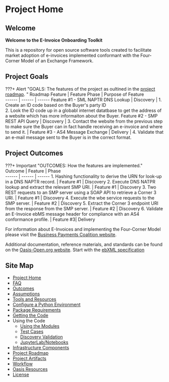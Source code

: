 # Project Home

## Welcome
__Welcome to the E-Invoice Onboarding Toolkit__  

This is a repository for open source software tools created to facilitate market adoption of e-invoices implemented conformant with the Four-Corner Model of an Exchange Framework.   

## Project Goals
???+ Alert "GOALS: The features of the project as oultined in the [project roadmap](./project_roadmap.md). "
    Roadmap Feature | Feature Phase | Purpose of Feature  
    ------ | ------ | ------
    Feature #1 - SML NAPTR DNS Lookup | Discovery |  1.  Create an ID code based on the Buyer's party ID  <br/> 2. Look the ID code up in a globabl internet datatbase to get the address of a website which has more informaiton about the Buyer.
    Feature #2 - SMP REST API Query | Discovery |  3. Contact the website  from the previous step to make sure the Buyer can in fact handle receiving an e-invoice and where to send it. |
    Feature #3 - AS4 Message Exchange  | Delivery |  4. Validate that an e-mail message sent to the Buyer is in the correct format.  

## Project Outcomes

???+ Important "OUTCOMES: How the features are implemented."  
    Outcome | Feature | Phase  
    ------ | ------ | ------
    1. Hashing functionality to derive the URN for look-up in a DNS NAPTR record.  | Feature #1 | Discovery
    2. Execute DNS NATPR lookup and extract the relevant SMP URI.  | Feature #1 | Discovery
    3. Two REST requests to an SMP server using a SOAP API to retrieve a Corner 3 URI. | Feature #1 | Discovery
    4. Execute the wbe service requests to the SMP server. | Feature #2 | Discovery
    5. Extract the Corner 3 endpoint URI from the response from the SMP server.      | Feature #2 | Discovery
    6. Validate an E-Invoice ebMS message header for compliance with an AS4 conformance profile. | Feature #3| Delivery

For information about E-Invoices and implementing the Four-Corner Model please visit the [Business Payments Coalition website](https://businesspaymentscoalition.org/electronic-invoices).  

 Additional documentation, reference materials, and standards can be found on the [Oasis-Open.org website](https://www.oasis-open.org). Start with the [ebXML specification](http://docs.oasis-open.org/ebxml-msg/ebms/v3.0/core/os/ebms_core-3.0-spec-os.html)

## Site Map

* [Project Home](./index.md)
* [FAQ](./faq.md)
* [Outcomes](./outcomes.md)
* [Assumptions](./assumptions.md)
* [Tools and Resources](./tools_and_resources.md)
* [Configure a Python Environment](./python_dev_env.md)
* [Package Requirements](./requirements.md)
* [Getting the Code](./working_with_the_code.md)
* Using the Code
    * [Using the Modules](./using_the_modules)
    * [Test Cases](./test_cases.md)
    * [Discovery Validation](./discovery_validation.md)
    * [JupyterLab/Notebooks](./google_colab_pages.md)
* [Infrastructure Components](infrastructure_components.md)
* [Project Roadmap](./project_roadmap.md )
* [Project Artifacts](./artifacts.md)
* [Workflow](./git_workflow.md)
* [Oasis Resources](./oasis_documentation.md)
* [License](./_license.md)

